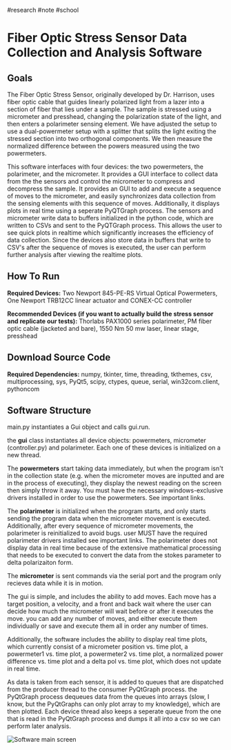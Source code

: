 #research #note #school  
# Fiber Optic Stress Sensor Data Collection and Analysis Software

## Goals 
The Fiber Optic Stress Sensor, originally developed by Dr. Harrison, uses fiber optic cable that guides linearly polarized light from a lazer into a section of fiber that lies under a sample. The sample is stressed using a micrometer and presshead, changing the polarization state of the light, and then enters a polarimeter sensing element. We have adjusted the setup to use a dual-powermeter setup with a splitter that splits the light exiting the stressed section into two orthogonal components. We then measure the normalized difference between the powers measured using the two powermeters. 
  
This software interfaces with four devices: the two powermeters, the polarimeter, and the micrometer. It provides a GUI interface to collect data from the the sensors and control the micrometer to compress and decompress the sample. It provides an GUI to add and execute a sequence of moves to the micrometer, and easily synchronizes data collection from the sensing elements with this sequence of moves. Additionally, it displays plots in real time using a seperate PyQTGraph process. The sensors and micrometer write data to buffers initialized in the python code, which are written to CSVs and sent to the PyQTGraph process. This allows the user to see quick plots in realtime which significantly increases the efficiency of data collection. Since the devices also store data in buffers that write to CSV's after the sequence of moves is executed, the user can perform further analysis after viewing the realtime plots. 

## How To Run  
**Required Devices:** Two Newport 845-PE-RS Virtual Optical Powermeters, One Newport TRB12CC linear actuator and CONEX-CC controller
     
**Recommended Devices (if you want to actually build the stress sensor and replicate our tests):** Thorlabs PAX1000 series polarimeter, PM fiber optic cable (jacketed and bare), 1550 Nm 50 mw laser, linear stage, presshead    
  
## Download Source Code
**Required Dependencies:** numpy, tkinter, time, threading, tkthemes, csv, multiprocessing, sys, PyQt5, scipy, ctypes, queue, serial, win32com.client, pythoncom


## Software Structure 
main.py instantiates a Gui object and calls gui.run. 

the **gui** class instantiates all device objects: powermeters, micrometer (controller.py) and polarimeter. Each one of these devices is initialized on a new thread.  
  
The **powermeters** start taking data immediately, but when the program isn't in the collection state (e.g. when the micrometer moves are   inputted and are in the process of executing), they display the newest reading on the screen then simply throw it away. You must have the necessary windows-exclusive drivers installed in order to use the powermeters. See important links.
  
The **polarimeter** is initialized when the program starts, and only starts sending the program data when the micrometer movement is executed. Additionally, after every sequence of micrometer movements, the polarimeter is reinitialized to avoid bugs. user MUST have the required polarimeter drivers installed see important links. The polarimeter does not display data in real time because of the extensive mathematical processing that needs to be executed to convert the data from the stokes parameter to delta polarizaiton form. 
  
The **micrometer** is sent commands via the serial port and the program only recieves data while it is in motion. 

The gui is simple, and includes the ability to add moves. Each move has a target position, a velocity, and a front and back wait where the user can decide how much the micrometer will wait before or after it executes the move. you can add any number of moves, and either execute them individually or save and execute them all in order any number of times.  
  
Additionally, the software includes the ability to display real time plots, which currently consist of a micrometer position vs. time plot, a powermeter1 vs. time plot, a powermeter2 vs. time plot, a normalized power difference vs. time plot and a delta pol vs. time plot, which does not update in real time.   
  
As data is taken from each sensor, it is added to queues that are dispatched from the producer thread to the consumer PyQtGraph process. the PyQtGraph process dequeues data from the queues into arrays (slow, I know, but the PyQtGraphs can only plot array to my knowledge), which are then plotted. Each device thread also keeps a seperate queue from the one that is read in the PyQtGraph process and dumps it all into a csv so we can perform later analysis. 


![Software main screen](bjasldfjas.png)
